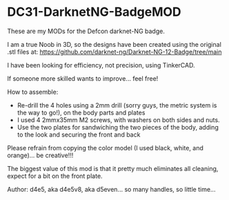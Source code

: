 # DC31-DarknetNG-BadgeMOD

These are my MODs for the Defcon darknet-NG badge.

I am a true Noob in 3D, so the designs have been created using the original .stl files at:
https://github.com/darknet-ng/Darknet-NG-12-Badge/tree/main

I have been looking for efficiency, not precision, using TinkerCAD.

If someone more skilled wants to improve... feel free!

How to assemble:
- Re-drill the 4 holes using a 2mm drill (sorry guys, the metric system is the way to go!), on the body parts and plates
- I used 4 2mmx35mm M2 screws, with washers on both sides and nuts.
- Use the two plates for sandwiching the two pieces of the body, adding to the look and securing the front and back

Please refrain from copying the color model (I used black, white, and orange)... be creative!!!

The biggest value of this mod is that it pretty much eliminates all cleaning, expect for a bit on the front plate.






Author: d4e5, aka d4e5v8, aka d5even... so many handles, so little time...
